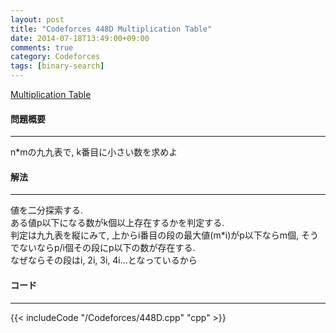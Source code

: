 ```yaml
---
layout: post
title: "Codeforces 448D Multiplication Table"
date: 2014-07-18T13:49:00+09:00
comments: true
category: Codeforces
tags: [binary-search]
---
```


[Multiplication Table](http://codeforces.com/problemset/problem/448/D)

#### 問題概要

****

n*mの九九表で, k番目に小さい数を求めよ

#### 解法

****

値を二分探索する.  
ある値p以下になる数がk個以上存在するかを判定する.  
判定は九九表を縦にみて, 上からi番目の段の最大値(m*i)がp以下ならm個, そうでないならp/i個その段にp以下の数が存在する.  
なぜならその段はi, 2i, 3i, 4i...となっているから  
  
#### コード

****

{{< includeCode "/Codeforces/448D.cpp" "cpp" >}}
